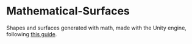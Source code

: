 # Mathematical-Surfaces

Shapes and surfaces generated with math, made with the Unity engine, following [this guide](https://catlikecoding.com/unity/tutorials/basics/).
